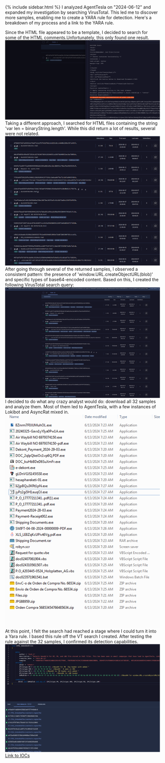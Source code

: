 {% include sidebar.html %}
I analyzed AgentTesla on "2024-06-12" and expanded my investigation by searching VirusTotal. This led me to discover more samples, enabling me to create a YARA rule for detection. Here's a breakdown of my process and a link to the YARA rule.

Since the HTML file appeared to be a template, I decided to search for some of the HTML comments.Unfortunately, this only found one result.
<br>
<a href="Screenshots/ATVT1.png"> 
<img src="Screenshots/ATVT1.png">
</a>
<br>
Taking a different approach, I searched for HTML files containing the string 'var len = binaryString.length'. While this did return a lot of results, several were not related.
<br>
<a href="Screenshots/ATVT2.png"> 
<img src="Screenshots/ATVT2.png">
</a>
<br>
After going through several of the returned samples, I observed a consistent pattern: the presence of 'window.URL.createObjectURL(blob)' and specific types of base64-encoded content. Based on this, I created the following VirusTotal search query:
<br>
<a href="Screenshots/ATVT3.png"> 
<img src="Screenshots/ATVT3.png">
</a>
<br>
I decided to do what any crazy analyst would do: download all 32 samples and analyze them. Most of them led to AgentTesla, with a few instances of Lokibot and AsyncRat mixed in.
<br>
<a href="Screenshots/ATVT4.png"> 
<img src="Screenshots/ATVT4.png">
</a>
<br>
At this point, I felt the search had reached a stage where I could turn it into a Yara rule. I based this rule off the VT search I created. After testing the rule against the 32 samples, I confirmed its detection capabilities.
<br>
<a href="Screenshots/ATVT5.png"> 
<img src="Screenshots/ATVT5.png">
</a>
<br>
<a href="https://github.com/mcsx03/mcsx03.github.io/blob/main/Yara/HTML_EmbeddedFiles.yara">Link to IOCs</a>
<br>